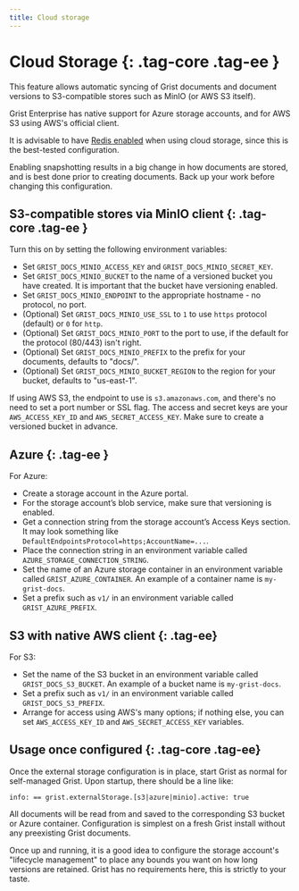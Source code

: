 ```yaml
---
title: Cloud storage
---
```


Cloud Storage {: .tag-core .tag-ee }
=============

This feature allows automatic syncing of Grist documents and document
versions to S3-compatible stores such as MinIO (or AWS S3 itself).

Grist Enterprise has native support for Azure storage accounts, and
for AWS S3 using AWS's official client.

It is advisable to have [Redis enabled](../self-managed.md#what-is-a-state-store) when using cloud storage, since this is the best-tested configuration.

Enabling snapshotting results in a big change in how documents are stored, and is best done prior to creating documents. Back up your work before changing this configuration.

S3-compatible stores via MinIO client {: .tag-core .tag-ee }
-----

Turn this on by setting the following environment variables:

  * Set `GRIST_DOCS_MINIO_ACCESS_KEY` and `GRIST_DOCS_MINIO_SECRET_KEY`.
  * Set `GRIST_DOCS_MINIO_BUCKET` to the name of a versioned bucket you have created. It is important that the bucket have versioning enabled.
  * Set `GRIST_DOCS_MINIO_ENDPOINT` to the appropriate hostname - no protocol, no port.
  * (Optional) Set `GRIST_DOCS_MINIO_USE_SSL` to `1` to use `https` protocol (default) or `0` for `http`.
  * (Optional) Set `GRIST_DOCS_MINIO_PORT` to the port to use, if the default for the protocol (80/443) isn't right.
  * (Optional) Set `GRIST_DOCS_MINIO_PREFIX` to the prefix for your documents, defaults to "docs/".
  * (Optional) Set `GRIST_DOCS_MINIO_BUCKET_REGION` to the region for your bucket, defaults to "us-east-1".

If using AWS S3, the endpoint to use is `s3.amazonaws.com`, and
there's no need to set a port number or SSL flag. The access and
secret keys are your `AWS_ACCESS_KEY_ID` and
`AWS_SECRET_ACCESS_KEY`. Make sure to create a versioned bucket in
advance.

Azure {: .tag-ee }
-----

For Azure:

  * Create a storage account in the Azure portal.
  * For the storage account’s blob service, make sure that versioning is enabled.
  * Get a connection string from the storage account’s Access Keys section. It may look something like `DefaultEndpointsProtocol=https;AccountName=...`.
  * Place the connection string in an environment variable called `AZURE_STORAGE_CONNECTION_STRING`. 
  * Set the name of an Azure storage container in an environment variable called `GRIST_AZURE_CONTAINER`. An example of a container name is `my-grist-docs`.
  * Set a prefix such as `v1/` in an environment variable called `GRIST_AZURE_PREFIX`.

S3 with native AWS client {: .tag-ee}
-----

For S3:

  * Set the name of the S3 bucket in an environment variable called `GRIST_DOCS_S3_BUCKET`. An example of a bucket name is `my-grist-docs`.
  * Set a prefix such as `v1/` in an environment variable called `GRIST_DOCS_S3_PREFIX`.
  * Arrange for access using AWS's many options; if nothing else, you can set `AWS_ACCESS_KEY_ID` and `AWS_SECRET_ACCESS_KEY` variables.

Usage once configured {: .tag-core .tag-ee}
-----

Once the external storage configuration is in place, start Grist as normal
for self-managed Grist. Upon startup, there should be a line like:

`info: == grist.externalStorage.[s3|azure|minio].active: true`

All documents will be read from and saved to the corresponding S3 bucket or
Azure container. Configuration is simplest on a fresh Grist install
without any preexisting Grist documents.

Once up and running, it is a good idea to configure the storage
account's "lifecycle management" to place any bounds you want on how
long versions are retained. Grist has no requirements here, this is
strictly to your taste.

